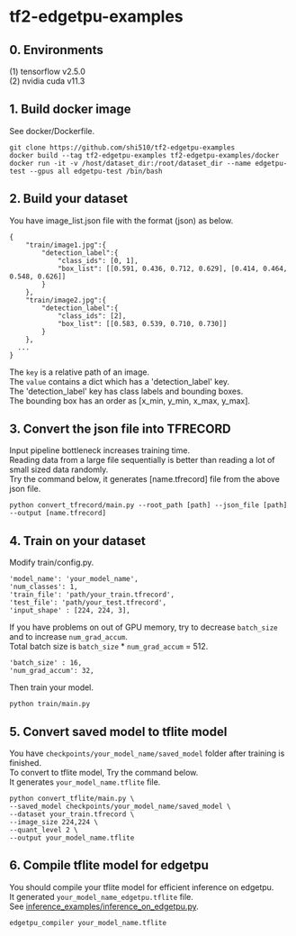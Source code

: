 # tf2-edgetpu-examples

## 0. Environments
(1) tensorflow v2.5.0  
(2) nvidia cuda v11.3  

## 1. Build docker image
See docker/Dockerfile.  
```
git clone https://github.com/shi510/tf2-edgetpu-examples
docker build --tag tf2-edgetpu-examples tf2-edgetpu-examples/docker
docker run -it -v /host/dataset_dir:/root/dataset_dir --name edgetpu-test --gpus all edgetpu-test /bin/bash
```

## 2. Build your dataset
You have image_list.json file with the format (json) as below.  
```
{
    "train/image1.jpg":{
        "detection_label":{
            "class_ids": [0, 1],
            "box_list": [[0.591, 0.436, 0.712, 0.629], [0.414, 0.464, 0.548, 0.626]]
        }
    },
    "train/image2.jpg":{
        "detection_label":{
            "class_ids": [2],
            "box_list": [[0.583, 0.539, 0.710, 0.730]]
        }
    },
  ...
}
```
The `key` is a relative path of an image.   
The `value` contains a dict which has a 'detection_label' key.  
The 'detection_label' key has class labels and bounding boxes.  
The bounding box has an order as [x_min, y_min, x_max, y_max].  

## 3. Convert the json file into TFRECORD
Input pipeline bottleneck increases training time.  
Reading data from a large file sequentially is better than reading a lot of small sized data randomly.  
Try the command below, it generates [name.tfrecord] file from the above json file.  
```
python convert_tfrecord/main.py --root_path [path] --json_file [path] --output [name.tfrecord]
```

## 4. Train on your dataset
Modify train/config.py.  
```
'model_name': 'your_model_name',
'num_classes': 1,
'train_file': 'path/your_train.tfrecord',
'test_file': 'path/your_test.tfrecord',
'input_shape' : [224, 224, 3],
```
If you have problems on out of GPU memory, try to decrease `batch_size` and to increase `num_grad_accum`.  
Total batch size is `batch_size` * `num_grad_accum` = 512.  
```
'batch_size' : 16,
'num_grad_accum': 32,
```
Then train your model.  
```
python train/main.py
```

## 5. Convert saved model to tflite model
You have `checkpoints/your_model_name/saved_model` folder after training is finished.  
To convert to tflite model, Try the command below.  
It generates `your_model_name.tflite` file.  
```
python convert_tflite/main.py \
--saved_model checkpoints/your_model_name/saved_model \
--dataset your_train.tfrecord \
--image_size 224,224 \
--quant_level 2 \
--output your_model_name.tflite
```

## 6. Compile tflite model for edgetpu
You should compile your tflite model for efficient inference on edgetpu.  
It generated `your_model_name_edgetpu.tflite` file.  
See [inference_examples/inference_on_edgetpu.py](inference_examples/inference_on_edgetpu.py).  
```
edgetpu_compiler your_model_name.tflite
```
